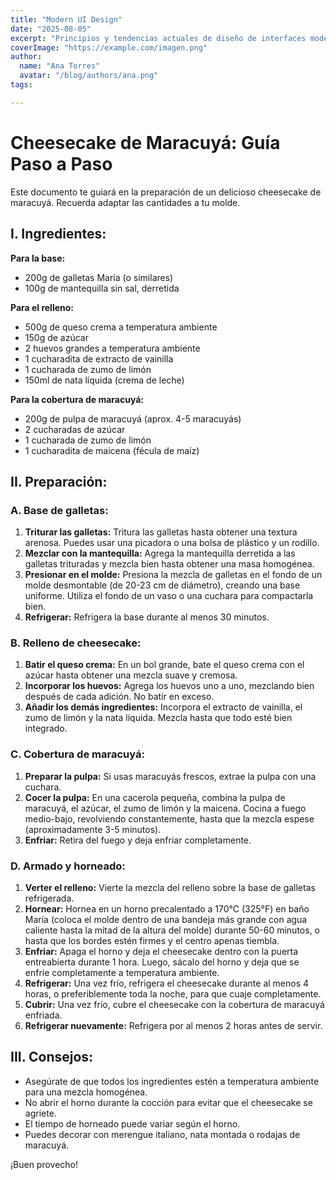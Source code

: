 ```yaml
---
title: "Modern UI Design"
date: "2025-08-05"
excerpt: "Principios y tendencias actuales de diseño de interfaces modernas."
coverImage: "https://example.com/imagen.png"
author:
  name: "Ana Torres"
  avatar: "/blog/authors/ana.png"
tags:

---
```


# Cheesecake de Maracuyá: Guía Paso a Paso

Este documento te guiará en la preparación de un delicioso cheesecake de maracuyá.  Recuerda adaptar las cantidades a tu molde.

## I. Ingredientes:

**Para la base:**

* 200g de galletas María (o similares)
* 100g de mantequilla sin sal, derretida

**Para el relleno:**

* 500g de queso crema a temperatura ambiente
* 150g de azúcar
* 2 huevos grandes a temperatura ambiente
* 1 cucharadita de extracto de vainilla
* 1 cucharada de zumo de limón
* 150ml de nata líquida (crema de leche)


**Para la cobertura de maracuyá:**

* 200g de pulpa de maracuyá (aprox. 4-5 maracuyás)
* 2 cucharadas de azúcar
* 1 cucharada de zumo de limón
* 1 cucharadita de maicena (fécula de maíz)


## II. Preparación:

### A. Base de galletas:

1. **Triturar las galletas:** Tritura las galletas hasta obtener una textura arenosa. Puedes usar una picadora o una bolsa de plástico y un rodillo.
2. **Mezclar con la mantequilla:** Agrega la mantequilla derretida a las galletas trituradas y mezcla bien hasta obtener una masa homogénea.
3. **Presionar en el molde:** Presiona la mezcla de galletas en el fondo de un molde desmontable (de 20-23 cm de diámetro), creando una base uniforme.  Utiliza el fondo de un vaso o una cuchara para compactarla bien.
4. **Refrigerar:** Refrigera la base durante al menos 30 minutos.


### B. Relleno de cheesecake:

1. **Batir el queso crema:** En un bol grande, bate el queso crema con el azúcar hasta obtener una mezcla suave y cremosa.
2. **Incorporar los huevos:** Agrega los huevos uno a uno, mezclando bien después de cada adición.  No batir en exceso.
3. **Añadir los demás ingredientes:** Incorpora el extracto de vainilla, el zumo de limón y la nata líquida. Mezcla hasta que todo esté bien integrado.


### C. Cobertura de maracuyá:

1. **Preparar la pulpa:**  Si usas maracuyás frescos, extrae la pulpa con una cuchara.
2. **Cocer la pulpa:** En una cacerola pequeña, combina la pulpa de maracuyá, el azúcar, el zumo de limón y la maicena. Cocina a fuego medio-bajo, revolviendo constantemente, hasta que la mezcla espese (aproximadamente 3-5 minutos).
3. **Enfriar:** Retira del fuego y deja enfriar completamente.


### D. Armado y horneado:

1. **Verter el relleno:** Vierte la mezcla del relleno sobre la base de galletas refrigerada.
2. **Hornear:** Hornea en un horno precalentado a 170°C (325°F) en baño María (coloca el molde dentro de una bandeja más grande con agua caliente hasta la mitad de la altura del molde) durante 50-60 minutos, o hasta que los bordes estén firmes y el centro apenas tiembla.
3. **Enfriar:** Apaga el horno y deja el cheesecake dentro con la puerta entreabierta durante 1 hora.  Luego, sácalo del horno y deja que se enfríe completamente a temperatura ambiente.
4. **Refrigerar:** Una vez frío, refrigera el cheesecake durante al menos 4 horas, o preferiblemente toda la noche, para que cuaje completamente.
5. **Cubrir:** Una vez frío, cubre el cheesecake con la cobertura de maracuyá enfriada.
6. **Refrigerar nuevamente:** Refrigera por al menos 2 horas antes de servir.


## III. Consejos:

* Asegúrate de que todos los ingredientes estén a temperatura ambiente para una mezcla homogénea.
* No abrir el horno durante la cocción para evitar que el cheesecake se agriete.
* El tiempo de horneado puede variar según el horno.
* Puedes decorar con merengue italiano, nata montada o rodajas de maracuyá.


¡Buen provecho!